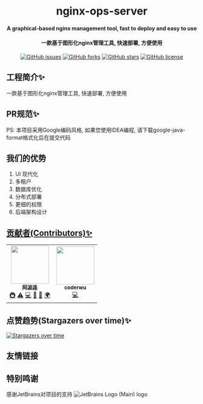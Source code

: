 <h1 align="center">
      nginx-ops-server
</h1>

<h4 align="center">
A graphical-based nginx management tool, fast to deploy and easy to use
<h4 align="center">
    一款基于图形化nginx管理工具, 快速部署, 方便使用
</h4> 

<p align="center">
    <a href="https://github.com/nginx-ops/nginx-ops-server/issues"><img alt="GitHub issues" src="https://img.shields.io/github/issues/nginx-ops/nginx-ops-server"></a>
    <a href="https://github.com/nginx-ops/nginx-ops-server/network"><img alt="GitHub forks" src="https://img.shields.io/github/forks/nginx-ops/nginx-ops-server"></a>
    <a href="https://github.com/nginx-ops/nginx-ops-server/stargazers"><img alt="GitHub stars" src="https://img.shields.io/github/stars/nginx-ops/nginx-ops-server"></a>
    <a href="https://github.com/nginx-ops/nginx-ops-server/blob/master/LICENSE"><img alt="GitHub license" src="https://img.shields.io/github/license/nginx-ops/nginx-ops-server"></a>

## 工程简介✨

一款基于图形化nginx管理工具, 快速部署, 方便使用

## PR规范✨

PS: 本项目采用Google编码风格, 如果您使用IDEA编程, 请下载google-java-format格式化后在提交代码

## 我们的优势

1. UI 现代化
2. 多租户
3. 数据库优化
4. 分布式部署
5. 更细的权限
6. 后端架构设计

## [贡献者(Contributors)✨](https://github.com/nginx-ops/nginx-ops-server/graphs/contributors)

<!-- ALL-CONTRIBUTORS-LIST:START - Do not remove or modify this section -->
<!-- prettier-ignore-start -->
<!-- markdownlint-disable -->
<table>
  <tbody>
    <tr>
      <td align="center"><a href="https://github.com/TOP-LH"><img src="https://avatars.githubusercontent.com/u/49888630?v=4?s=100" width="100px;" alt=""/><br /><sub><b>阿波连</b></sub></a><br /><a href="#infra-TOP-LH" title="Infrastructure (Hosting, Build-Tools, etc)">🚇</a> <a href="https://github.com/nginx-ops/nginx-ops-server/commits?author=TOP-LH" title="Tests">⚠️</a> <a href="https://github.com/nginx-ops/nginx-ops-server/commits?author=TOP-LH" title="Code">💻</a> <a href="https://github.com/nginx-ops/nginx-ops-server/commits?author=TOP-LH" title="Documentation">📖</a> <a href="https://github.com/nginx-ops/nginx-ops-server/pulls?q=is%3Apr+reviewed-by%3ATOP-LH" title="Reviewed Pull Requests">👀</a> <a href="#translation-TOP-LH" title="Translation">🌍</a></td>
      <td align="center"><a href="https://github.com/wucoder"><img src="https://avatars.githubusercontent.com/u/59016551?v=4?s=100" width="100px;" alt=""/><br /><sub><b>coderwu</b></sub></a><br /><a href="https://github.com/nginx-ops/nginx-ops-server/commits?author=wucoder" title="Code">💻</a></td>
    </tr>
  </tbody>
</table>

<!-- markdownlint-restore -->
<!-- prettier-ignore-end -->

<!-- ALL-CONTRIBUTORS-LIST:END -->

## 点赞趋势(Stargazers over time)✨

[![Stargazers over time](https://starchart.cc/nginx-ops/nginx-ops-server.svg)](https://starchart.cc/nginx-ops/nginx-ops-server)

## 友情链接

## 特别鸣谢
感谢JetBrains对项目的支持
![JetBrains Logo (Main) logo](https://resources.jetbrains.com/storage/products/company/brand/logos/jb_beam.png)
